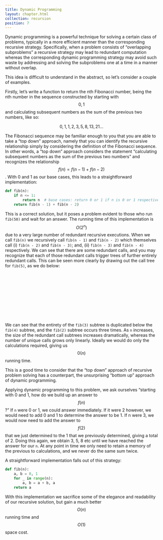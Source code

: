 ```yaml
---
title: Dynamic Programming
layout: chapter.html
collection: recursion
position: 7
---
```


Dynamic programming is a powerful technique for solving a certain class of
problems, typically in a more efficient manner than the corresponding recursive
strategy. Specifically, when a problem consists of “overlapping subproblems”
a recursive strategy may lead to redundant computation whereas the corresponding
dynamic programming strategy may avoid such waste by addressing and solving the
subproblems one at a time in a manner without overlap.

This idea is difficult to understand in the abstract, so let’s consider a
couple of examples.

Firstly, let’s write a function to return the nth Fibonacci number, being the
nth number in the sequence constructed by starting with $$0, 1$$ and calculating
subsequent numbers as the sum of the previous two numbers, like so:

$$0, 1, 1, 2, 3, 5, 8, 13, 21 ...$$

The Fibonacci sequence may be familiar enough to you that you are able to take a
“top down” approach, namely that you can identify the recursive relationship
simply by considering the definition of the Fibonacci sequence. In other words,
a “top down” approach considers the statement “calculating subsequent numbers as
the sum of the previous two numbers” and recognizes the relationship
$$f(n) = f(n-1) + f(n-2)$$. With 0 and 1 as our base cases, this leads to a
straightforward implementation:

```python
def fib(n):
    if n <= 1:
        return n  # base cases: return 0 or 1 if n is 0 or 1 respectively
    return fib(n - 1) + fib(n - 2)
```

This is a correct solution, but it poses a problem evident to those who run
`fib(50)` and wait for an answer. The running time of this implementation is
$$O(2^n)$$ due to a very large number of redundant recursive executions. When
we call `fib(n)` we recursively call `fib(n - 1)` and `fib(n - 2)` which
themselves call (i) `fib(n - 2)` and `fib(n - 3)`; and, (ii) `fib(n - 3)`
and `fib(n - 4)` respectively. We can see that there are some redundant calls,
and you may recognize that each of those redundant calls trigger trees of
further entirely redundant calls. This can be seen more clearly by drawing out
the call tree for `fib(5)`, as we do below:

<svg id="fib-5-call-tree" />

<script>
drawTree('#fib-5-call-tree', {
  name: 'fib(5)',
  children: [
    {
      name: 'fib(4)',
      children: [
        {
          name: 'fib(3)',
          children: [
            {
              name: 'fib(2)',
              children: [
                { name: 'fib(1)' },
                { name: 'fib(0)' }
              ]        
            },
            { name: 'fib(1)' }
          ]
        },
        {
          name: 'fib(2)',
          children: [
            { name: 'fib(1)' },
            { name: 'fib(0)' }
          ]        
        },
      ]
    },
    {
      name: 'fib(3)',
      children: [
        {
          name: 'fib(2)',
          children: [
            { name: 'fib(1)' },
            { name: 'fib(0)' }
          ]        
        },
        { name: 'fib(1)' }
      ]
    }
  ]
})
</script>

We can see that the entirety of the `fib(3)` subtree is duplicated below the
`fib(4)` subtree, and the `fib(2)` subtree occurs three times. As `n` increases,
the size of the redundant call subtrees increases dramatically, whereas
the number of unique calls grows only linearly. Ideally we would do only the
calculations required, giving us $$0(n)$$ running time.

This is a good time to consider that the “top down” approach of recursive
problem solving has a counterpart, the unsurprising “bottom up” approach of
dynamic programming.

Applying dynamic programming to this problem, we ask ourselves “starting with
0 and 1, how do we build up an answer to $$f(n)$$?” If `n` were 0 or 1, we could
answer immediately. If it were 2 however, we would need to add 0 and 1 to
determine the answer to be 1. If n were 3, we would now need to add the answer
to $$f(2)$$ that we just determined to the 1 that we previously determined,
giving a total of 2. Doing this again, we obtain 3, 5, 8 etc until we have
reached the answer for our `n`. At any point in time we only need to retain
a memory of the previous to calculations, and we never do the same sum twice.

A straightforward implementation falls out of this strategy:

```python
def fib(n):
    a, b = 0, 1
    for _ in range(n):
        a, b = a + b, a
    return a
```

With this implementation we sacrifice some of the elegance and readability of
our recursive solution, but gain a much better $$O(n)$$ running time and
$$O(1)$$ space cost.
